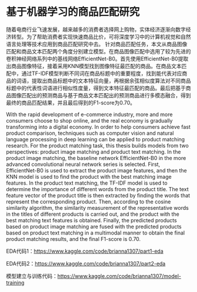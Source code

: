 # 基于机器学习的商品匹配研究
随着电商行业飞速发展，越来越多的消费者选择网上购物，实体经济逐渐向数字经济转型。为了帮助消费者实现快速商品比价，可将深度学习中的计算机视觉和自然语言处理等技术应用到商品匹配研究中去。
针对商品匹配任务，本文从商品图像匹配和商品文本匹配两个角度分别建立模型。在商品图像匹配中选用了较为先进的卷积神经网络系列中的基线网络EfficientNet-B0。首先使用EfficientNet-B0提取出商品图像特征，接着采用KNN模型找到图像特征最匹配的商品。在商品文本匹配中，通过TF-IDF模型判断不同词在商品标题中的重要程度，找到能代表对应商品的词语，提取出商品标题中的文本特征向量，再根据余弦相似度算法对不同商品标题中的代表性词语进行相似性度量，得到文本特征最匹配的商品。最后把基于商品图像匹配出的预测商品与基于商品文本匹配出的预测商品进行多模态融合，得到最终的商品匹配结果，并且最后得到的F1-score为0.70。

With the rapid development of e-commerce industry, more and more consumers choose to shop online, and the real economy is gradually transforming into a digital economy. In order to help consumers achieve fast product comparison, techniques such as computer vision and natural language processing in deep learning can be applied to product matching research.
For the product matching task, this thesis builds models from two perspectives: product image matching and product text matching. In the product image matching, the baseline network EfficientNet-B0 in the more advanced convolutional neural network series is selected. First, EfficientNet-B0 is used to extract the product image features, and then the KNN model is used to find the product with the best matching image features. In the product text matching, the TF-IDF model is used to determine the importance of different words from the product title. The text feature vector of the product title is then extracted by finding the words that represent the corresponding product. Then, according to the cosine similarity algorithm, the similarity measurement of the representative words in the titles of different products is carried out, and the product with the best matching text features is obtained. Finally, the predicted products based on product image matching are fused with the predicted products based on product text matching in a multimodal manner to obtain the final product matching results, and the final F1-score is 0.70.

EDA代码1：https://www.kaggle.com/code/brianna1307/part1-eda

EDA代码2：https://www.kaggle.com/code/brianna1307/part2-eda

模型建立与训练代码：https://www.kaggle.com/code/brianna1307/model-training
